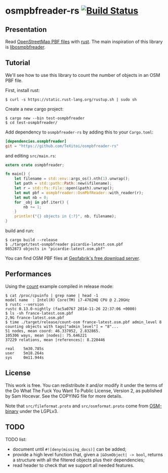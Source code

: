 # osmpbfreader-rs [![Build Status](https://travis-ci.org/TeXitoi/osmpbfreader-rs.svg?branch=master)](https://travis-ci.org/TeXitoi/osmpbfreader-rs)

## Presentation

Read [OpenStreetMap PBF
files](http://wiki.openstreetmap.org/wiki/PBF_Format) with
[rust](http://www.rust-lang.org).  The main inspiration of this
library is
[libosmpbfreader](https://github.com/CanalTP/libosmpbfreader).

## Tutorial

We'll see how to use this library to count the number of objects in an
OSM PBF file.

First, install rust:
```
$ curl -s https://static.rust-lang.org/rustup.sh | sudo sh
```

Create a new cargo project:
```
$ cargo new --bin test-osmpbfreader
$ cd test-osmpbfreader/
```

Add dependency to `osmpbfreader-rs` by adding this to your `Cargo.toml`:
```toml
[dependencies.osmpbfreader]
git = "https://github.com/TeXitoi/osmpbfreader-rs"
```
and editing `src/main.rs`:
```rust
extern crate osmpbfreader;

fn main() {
    let filename = std::env::args_os().nth(1).unwrap();
    let path = std::path::Path::new(&filename);
    let r = std::fs::File::open(&path).unwrap();
    let mut pbf = osmpbfreader::OsmPbfReader::with_reader(r);
    let mut nb = 0;
    for _obj in pbf.iter() {
        nb += 1;
    }
    println!("{} objects in {:?}", nb, filename);
}
```
build and run:
```
$ cargo build --release
$ ./target/test-osmpbfreader picardie-latest.osm.pbf
9852873 objects in "picardie-latest.osm.pbf"
```

You can find OSM PBF files at [Geofabrik's free download server](http://download.geofabrik.de/).

## Performances

Using the [count](examples/count.rs) example compiled in release mode:
```
$ cat /proc/cpuinfo | grep name | head -1
model name	: Intel(R) Core(TM) i7-4702HQ CPU @ 2.20GHz
$ rustc --version
rustc 0.13.0-nightly (fac5a0767 2014-11-26 22:37:06 +0000)
$ ls -sh france-latest.osm.pbf
2,9G france-latest.osm.pbf
$ time ./target/release/count-osm france-latest.osm.pbf admin_level 8
counting objects with tags["admin_level"] = "8"...
51 nodes, mean coord: 46.337052, 2.832865.
105306 ways, mean |nodes|: 75.646221
37229 relations, mean |references|: 8.220446

real	5m30.785s
user	5m18.264s
sys 	0m11.944s
```

## License

This work is free. You can redistribute it and/or modify it under the
terms of the Do What The Fuck You Want To Public License, Version 2,
as published by Sam Hocevar. See the COPYING file for more details.

Note that `src/fileformat.proto` and `src/osmformat.proto` come from
[OSM-binary](https://github.com/scrosby/OSM-binary) under the LGPLv3.

## TODO

TODO list:
 - document until `#![deny(missing_docs)]` can be added;
 - provide a high level function that, given a
   `|&OsmObject| -> bool`, returns a structure with all the
   filtered objects plus their dependencies;
 - read header to check that we support all needed features.
